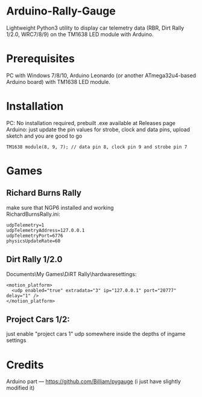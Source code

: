 # Arduino-Rally-Gauge
Lightweight Python3 utility to display car telemetry data (RBR, Dirt Rally 1/2.0, WRC7/8/9) on the TM1638 LED module with Arduino.

# Prerequisites
PC with Windows 7/8/10, Arduino Leonardo (or another ATmega32u4-based Arduino board) with TM1638 LED module.

# Installation
PC: No installation required, prebuilt .exe available at Releases page  
Arduino: just update the pin values for strobe, clock and data pins, upload sketch and you are good to go
```
TM1638 module(8, 9, 7); // data pin 8, clock pin 9 and strobe pin 7
```

# Games
## Richard Burns Rally
make sure that NGP6 installed and working  
RichardBurnsRally.ini:  
```[NGP]
udpTelemetry=1
udpTelemetryAddress=127.0.0.1
udpTelemetryPort=6776
physicsUpdateRate=60
```
## Dirt Rally 1/2.0
Documents\My Games\DiRT Rally\hardwaresettings:  
```
<motion_platform>
  <udp enabled="true" extradata="3" ip="127.0.0.1" port="20777" delay="1" />
</motion_platform>
```

## Project Cars 1/2:
just enable "project cars 1" udp somewhere inside the depths of ingame settings

# Credits
Arduino part — https://github.com/Billiam/pygauge (i just have slightly modified it)
